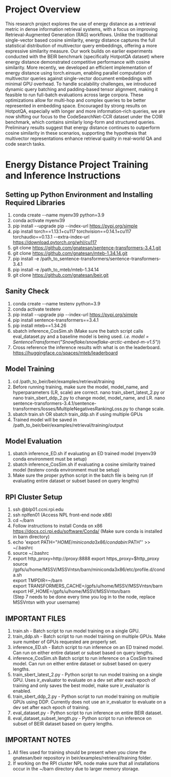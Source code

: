 # Project Overview
This research project explores the use of energy distance as a retrieval metric in dense information retrieval systems, with a focus on improving Retrieval-Augmented Generation (RAG) workflows. Unlike the traditional single-vector based cosine similarity, energy distance captures the full statistical distribution of multivector query embeddings, offering a more expressive similarity measure. Our work builds on earlier experiments conducted with the BEIR benchmark (specifically HotpotQA dataset) where energy distance demonstrated competitive performance with cosine similarity. More recently, we developed an efficient implementation of energy distance using torch.einsum, enabling parallel computation of multivector queries against single-vector document embeddings with minimal GPU overhead. To handle scalability challenges, we introduced dynamic query batching and padding-based tensor alignment, making it feasible to run full-batch evaluations across large corpora. These optimizations allow for multi-hop and complex queries to be better represented in embedding space. Encouraged by strong results on HotpotQA, especially with longer and more information-rich queries, we are now shifting our focus to the CodeSearchNet-CCR dataset under the COIR benchmark, which contains similarly long-form and structured queries. Preliminary results suggest that energy distance continues to outperform cosine similarity in these scenarios, supporting the hypothesis that multivector representations enhance retrieval quality in real-world QA and code search tasks. 


# Energy Distance Project Training and Inference Instructions

## Setting up Python Environment and Installing Required Libraries
1. conda create --name myenv39 python=3.9
2. conda activate myenv39
3. pip install --upgrade pip --index-url https://pypi.org/simple
4. pip install torch==1.13.1+cu117 torchvision==0.14.1+cu117 torchaudio==0.13.1 --extra-index-url https://download.pytorch.org/whl/cu117
5. git clone https://github.com/gnatesan/sentence-transformers-3.4.1.git
6. git clone https://github.com/gnatesan/mteb-1.34.14.git
7. pip install -e /path_to_sentence-transformers/sentence-transformers-3.4.1
8. pip install -e /path_to_mteb/mteb-1.34.14
9. git clone https://github.com/gnatesan/beir.git

## Sanity Check
1. conda create --name testenv python=3.9
2. conda activate testenv
3. pip install --upgrade pip --index-url https://pypi.org/simple
4. pip install sentence-transformers==3.4.1
5. pip install mteb==1.34.26
6. sbatch inference_CosSim.sh (Make sure the batch script calls eval_dataset.py and a baseline model is being used. *i.e. model = SentenceTransformer("Snowflake/snowflake-arctic-embed-m-v1.5")*)
7. Cross reference the inference results with what is on the leaderboard. https://huggingface.co/spaces/mteb/leaderboard

## Model Training
1. cd /path_to_beir/beir/examples/retrieval/training
2. Before running training, make sure the model, model_name, and hyperparameters (LR, scale) are correct. 
nano train_sbert_latest_2.py or nano train_sbert_ddp_2.py to change model, model_name, and LR. 
nano sentence-transformers-3.4.1/sentence-transformers/losses/MultipleNegativesRankingLoss.py to change scale. 
3. sbatch train.sh OR sbatch train_ddp.sh if using multiple GPUs
4. Trained model will be saved in /path_to_beir/beir/examples/retrieval/training/output

## Model Evaluation
1. sbatch inference_ED.sh if evaluating an ED trained model (myenv39 conda environment must be setup)
2. sbatch inference_CosSim.sh if evaluating a cosine similarity trained model (testenv conda environment must be setup)
3. Make sure the proper python script in the batch file is being run (if evaluating entire dataset or subset based on query lengths)

## RPI Cluster Setup
1. ssh <username>@blp01.ccni.rpi.edu
2. ssh nplfen01 (Access NPL front-end node x86)
3. cd ~/barn
4. Follow instructions to install Conda on x86 https://docs.cci.rpi.edu/software/Conda/ (Make sure conda is installed in barn directory)
5. echo 'export PATH="$HOME/miniconda3x86/condabin:$PATH"' >> ~/.bashrc
6. source ~/.bashrc 
7. export http_proxy=http://proxy:8888
export https_proxy=$http_proxy\
source /gpfs/u/home/MSSV/MSSVntsn/barn/miniconda3x86/etc/profile.d/conda.sh\
export TMPDIR=~/barn\
export TRANSFORMERS_CACHE=/gpfs/u/home/MSSV/MSSVntsn/barn\
export HF_HOME=/gpfs/u/home/MSSV/MSSVntsn/barn\
(Step 7 needs to be done every time you log in to the node, replace MSSVntsn with your username)


## IMPORTANT FILES
1. train.sh - Batch script to run model training on a single GPU.  
2. train_ddp.sh - Batch script to run model training on multiple GPUs. Make sure number of GPUs requested are properly set.
3. inference_ED.sh - Batch script to run inference on an ED trained model. Can run on either entire dataset or subset based on query lengths.
4. inference_CosSim.sh Batch script to run inference on a CosSim trained model. Can run on either entire dataset or subset based on query lengths.
5. train_sbert_latest_2.py - Python script to run model training on a single GPU. Uses ir_evaluator to evaluate on a dev set after each epoch of training and only saves the best model, make sure ir_evaluator is enabled.
6. train_sbert_ddp_2.py - Python script to run model training on multiple GPUs using DDP. Currently does not use an ir_evaluator to evaluate on a dev set after each epoch of training.
7. eval_dataset.py - Python script to run inference on entire BEIR dataset.
8. eval_dataset_subset_length.py - Python script to run inference on subset of BEIR dataset based on query lengths.

## IMPORTANT NOTES
1. All files used for training should be present when you clone the gnatesan/beir repository in beir/examples/retrieval/training folder.
2. If working on the RPI cluster NPL node make sure that all installations occur in the ~/barn directory due to larger memory storage. 
